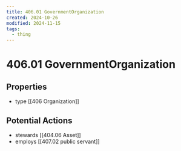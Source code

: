 ```yaml
---
title: 406.01 GovernmentOrganization
created: 2024-10-26
modified: 2024-11-15
tags:
  - thing
---
```

# 406.01 GovernmentOrganization

## Properties
- type [[406 Organization]]
## Potential Actions
- stewards [[404.06 Asset]]
- employs [[407.02 public servant]]